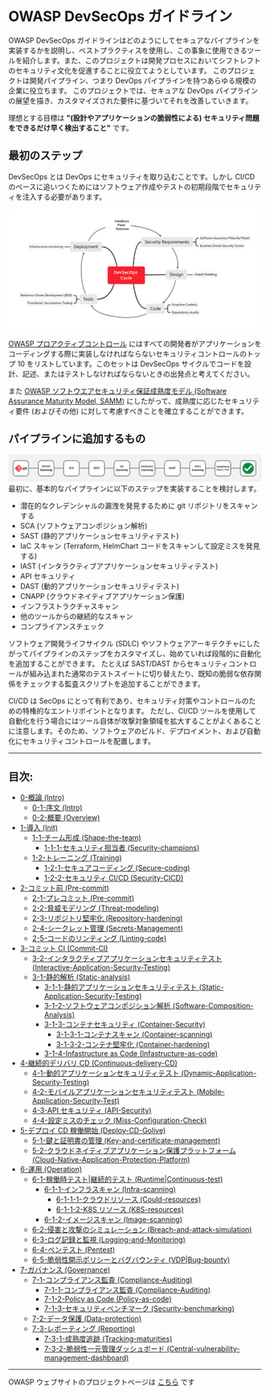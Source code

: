 # OWASP DevSecOps ガイドライン
OWASP DevSecOps ガイドラインはどのようにしてセキュアなパイプラインを実装するかを説明し、ベストプラクティスを使用し、この事象に使用できるツールを紹介します。また、このプロジェクトは開発プロセスにおいてシフトレフトのセキュリティ文化を促進することに役立てようとしています。
このプロジェクトは開発パイプライン、つまり DevOps パイプラインを持つあらゆる規模の企業に役立ちます。
このプロジェクトでは、セキュアな DevOps パイプラインの展望を描き、カスタマイズされた要件に基づいてそれを改善していきます。

理想とする目標は **"(設計やアプリケーションの脆弱性による) セキュリティ問題をできるだけ早く検出すること"** です。

## 最初のステップ
DevSecOps とは DevOps にセキュリティを取り込むことです。しかし CI/CD のペースに追いつくためにはソフトウェア作成やテストの初期段階でセキュリティを注入する必要があります。

![DevSecOps cycle](/assets/images/DevSecOps-cycle.png)

[OWASP プロアクティブコントロール](https://owasp.org/www-project-proactive-controls/) にはすべての開発者がアプリケーションをコーディングする際に実装しなければならないセキュリティコントロールのトップ 10 をリストしています。このセットは DevSecOps サイクルでコードを設計、記述、またはテストしなければならないときの出発点と考えてください。

また [OWASP ソフトウエアセキュリティ保証成熟度モデル (Software Assurance Maturity Model, SAMM)](https://owaspsamm.org/model/) にしたがって、成熟度に応じたセキュリティ要件 (およびその他) に対して考慮すべきことを確立することができます。

## パイプラインに追加するもの
![DevSecOps pipeline](/assets/images/DevSecOps-pipeline.png)
最初に、基本的なパイプラインに以下のステップを実装することを検討します。
* 潜在的なクレデンシャルの漏洩を発見するために git リポジトリをスキャンする
* SCA (ソフトウェアコンポジション解析)
* SAST (静的アプリケーションセキュリティテスト)
* IaC スキャン (Terraform, HelmChart コードをスキャンして設定ミスを発見する)
* IAST (インタラクティブアプリケーションセキュリティテスト)
* API セキュリティ
* DAST (動的アプリケーションセキュリティテスト)
* CNAPP (クラウドネイティブアプリケーション保護)
* インフラストラクチャスキャン
* 他のツールからの継続的なスキャン
* コンプライアンスチェック

ソフトウェア開発ライフサイクル (SDLC) やソフトウェアアーキテクチャにしたがってパイプラインのステップをカスタマイズし、始めていれば段階的に自動化を追加することができます。
たとえば SAST/DAST からセキュリティコントロールが組み込まれた通常のテストスイートに切り替えたり、既知の脆弱な依存関係をチェックする監査スクリプトを追加することができます。

CI/CD は SecOps にとって有利であり、セキュリティ対策やコントロールのための特権的なエントリポイントとなります。
ただし、CI/CD ツールを使用して自動化を行う場合にはツール自体が攻撃対象領域を拡大することがよくあることに注意します。そのため、ソフトウェアのビルド、デプロイメント、および自動化にセキュリティコントロールを配置します。

---
## 目次:

- [0-概論 (Intro)](documents/0-Intro)
  - [0-1-序文 (Intro)](documents/0-Intro/0-1-Intro.md)
  - [0-2-概要 (Overview)](documents/0-Intro/0-2-Overview.md)
- [1-導入 (Init)](documents/1-Init)
  - [1-1-チーム形成 (Shape-the-team)](documents/1-Init/1-1-Shape-the-team)
    - [1-1-1-セキュリティ担当者 (Security-champions)](documents/1-Init/1-1-Shape-the-team/1-1-1-Security-champions.md)
  - [1-2-トレーニング (Training)](documents/1-Init/1-2-Training)
    - [1-2-1-セキュアコーディング (Secure-coding)](documents/1-Init/1-2-Training/1-2-1-Secure-coding.md)
    - [1-2-2-セキュリティ CI/CD (Security-CICD)](documents/1-Init/1-2-Training/1-2-1-Security-CICD.md)
- [2-コミット前 (Pre-commit)](documents/2-Pre-commit)
  - [2-1-プレコミット (Pre-commit)](documents/2-Pre-commit/2-1-Pre-commit.md)
  - [2-2-脅威モデリング (Threat-modeling)](documents/2-Pre-commit/2-2-Threat-modeling.md)
  - [2-3-リポジトリ堅牢化 (Repository-hardening)](documents/2-Pre-commit/2-3-Repository-hardening.md)
  - [2-4-シークレット管理 (Secrets-Management)](documents/2-Pre-commit/2-4-Secrets-Management.md)
  - [2-5-コードのリンティング (Linting-code)](documents/2-Pre-commit/2-5-Linting-code.md)
- [3-コミット CI (Commit-CI)](documents/3-Commit-CI)
  - [3-2-インタラクティブアプリケーションセキュリティテスト (Interactive-Application-Security-Testing)](documents/3-Commit-CI/3-2-Interactive-Application-Security-Testing.md)
  - [3-1-静的解析 (Static-analysis)](documents/3-Commit-CI/3-1-Static-analysis)
    - [3-1-1-静的アプリケーションセキュリティテスト (Static-Application-Security-Testing)](documents/3-Commit-CI/3-1-Static-analysis/3-1-1-Static-Application-Security-Testing.md)
    - [3-1-2-ソフトウェアコンポジション解析 (Software-Composition-Analysis)](documents/3-Commit-CI/3-1-Static-analysis/3-1-2-Software-Composition-Analysis.md)
    - [3-1-3-コンテナセキュリティ (Container-Security)](documents/3-Commit-CI/3-1-Static-analysis/3-1-3-Container-Security)
      - [3-1-3-1-コンテナスキャン (Container-scanning)](documents/3-Commit-CI/3-1-Static-analysis/3-1-3-Container-Security/3-1-3-1-Container-scanning.md)
      - [3-1-3-2-コンテナ堅牢化 (Container-hardening)](documents/3-Commit-CI/3-1-Static-analysis/3-1-3-Container-Security/3-1-3-2-Container-hardening.md)
    - [3-1-4-Infastructure as Code (Infastructure-as-code)](documents/3-Commit-CI/3-1-Static-analysis/3-1-4-Infastructure-as-code.md)
- [4-継続的デリバリ CD (Continuous-delivery-CD)](documents/4-Continuous-delivery-CD)
  - [4-1-動的アプリケーションセキュリティテスト (Dynamic-Application-Security-Testing)](documents/4-Continuous-delivery-CD/4-1-Dynamic-Application-Security-Testing.md)
  - [4-2-モバイルアプリケーションセキュリティテスト (Mobile-Application-Security-Test)](documents/4-Continuous-delivery-CD/4-2-Mobile-Application-Security-Test.md)
  - [4-3-API セキュリティ (API-Security)](documents/4-Continuous-delivery-CD/4-3-API-Security.md)
  - [4-4-設定ミスのチェック (Miss-Configuration-Check)](documents/4-Continuous-delivery-CD/4-4-Miss-Configuration-Check.md)
- [5-デプロイ CD 稼働開始 (Deploy-CD-Golive)](documents/5-Deploy-CD-Golive)
  - [5-1-鍵と証明書の管理 (Key-and-certificate-management)](documents/5-Deploy-CD-Golive/5-1-Key-and-certificate-management.md)
  - [5-2-クラウドネイティブアプリケーション保護プラットフォーム (Cloud-Native-Application-Protection-Platform)](documents/5-Deploy-CD-Golive/5-2-Cloud-Native-Application-Protection-Platform.md)
- [6-運用 (Operation)](documents/6-Operation)
  - [6-1-稼働時テスト|継続的テスト (Runtime|Continuous-test)](documents/6-Operation/6-1-Runtime|Continuous-test)
    - [6-1-1-インフラスキャン (Infra-scanning)](documents/6-Operation/6-1-Runtime|Continuous-test/6-1-1-Infra-scanning)
      - [6-1-1-1-クラウドリソース (Could-resources)](documents/6-Operation/6-1-Runtime|Continuous-test/6-1-1-Infra-scanning/6-1-1-1-Could-resources.md)
      - [6-1-1-2-K8S リソース (K8S-resources)](documents/6-Operation/6-1-Runtime|Continuous-test/6-1-1-Infra-scanning/6-1-1-2-K8S-resources.md)
    - [6-1-2-イメージスキャン (Image-scanning)](documents/6-Operation/6-1-Runtime|Continuous-test/6-1-2-Image-scanning.md)  
  - [6-2-侵害と攻撃のシミュレーション (Breach-and-attack-simulation)](documents/6-Operation/6-2-Breach-and-attack-simulation.md)
  - [6-3-ログ記録と監視 (Logging-and-Monitoring)](documents/6-Operation/6-3-Logging-and-Monitoring.md)
  - [6-4-ペンテスト (Pentest)](documents/6-Operation/6-4-Pentest.md)
  - [6-5-脆弱性開示ポリシーとバグバウンティ (VDP|Bug-bounty)](documents/6-Operation/6-5-VDP|Bug-bounty.md)
- [7-ガバナンス (Governance)](documents/7-Governance)
  - [7-1-コンプライアンス監査 (Compliance-Auditing)](documents/7-Governance/7-1-Compliance-Auditing)
    - [7-1-1-コンプライアンス監査 (Compliance-Auditing)](documents/7-Governance/7-1-Compliance-Auditing/7-1-1-Compliance-Auditing.md)
    - [7-1-2-Policy as Code (Policy-as-code)](documents/7-Governance/7-1-Compliance-Auditing/7-1-2-Policy-as-code.md)
    - [7-1-3-セキュリティベンチマーク (Security-benchmarking)](documents/7-Governance/7-1-Compliance-Auditing/7-1-3-Security-benchmarking.md)
  - [7-2-データ保護 (Data-protection)](documents/7-Governance/7-2-Data-protection.md)
  - [7-3-レポーティング (Reporting)](documents/7-Governance/7-3-Reporting)
    - [7-3-1-成熟度追跡 (Tracking-maturities)](documents/7-Governance/7-3-Reporting/7-3-1-Tracking-maturities.md)
    - [7-3-2-脆弱性一元管理ダッシュボード (Central-vulnerability-management-dashboard)](documents/7-Governance/7-3-Reporting/7-3-2-Central-vulnerability-management-dashboard.md)



---
OWASP ウェブサイトのプロジェクトページは [こちら](https://owasp.org/www-project-devsecops-guideline/) です
